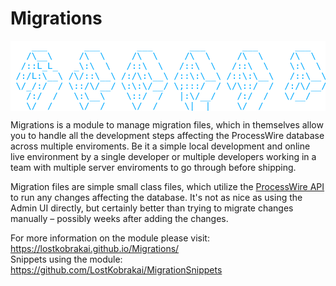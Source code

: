# Migrations

<pre style="font-family: monospace; color: #00AAFF; background-color: white">
    ___       ___       ___       ___       ___       ___       ___
   /\__\     /\  \     /\  \     /\  \     /\  \     /\  \     /\  \
  /::L_L_   _\:\  \   /::\  \   /::\  \   /::\  \    \:\  \   /::\  \
 /:/L:\__\ /\/::\__\ /:/\:\__\ /::\:\__\ /::\:\__\   /::\__\ /::\:\__\
 \/_/:/  / \::/\/__/ \:\:\/__/ \;:::/  / \/\::/  /  /:/\/__/ \:\:\/  /
   /:/  /   \:\__\    \::/  /   |:\/__/    /:/  /   \/__/     \:\/  /
   \/__/     \/__/     \/__/     \|__|     \/__/               \/__/
</pre>

Migrations is a module to manage migration files, which in themselves allow you to handle all the development steps affecting the ProcessWire database across multiple enviroments. Be it a simple local development and online live environment by a single developer or multiple developers working in a team with multiple server enviroments to go through before shipping.

Migration files are simple small class files, which utilize the  [ProcessWire API](https://processwire.com/api/ref/) to run any changes affecting the database. It's not as nice as using the Admin UI directly, but certainly better than trying to migrate changes manually &ndash; possibly weeks after adding the changes. 

For more information on the module please visit: https://lostkobrakai.github.io/Migrations/  
Snippets using the module: https://github.com/LostKobrakai/MigrationSnippets